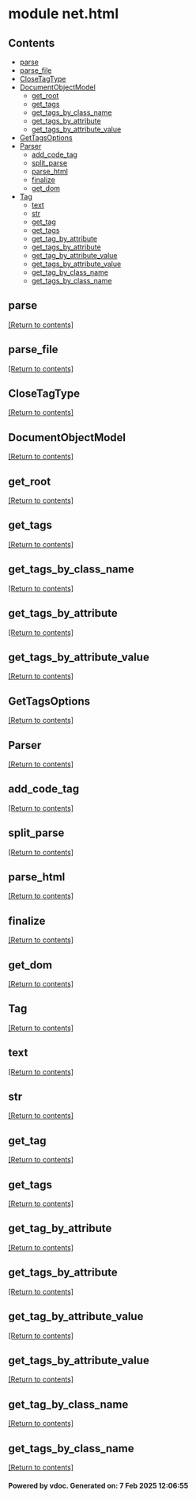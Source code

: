 # module net.html


## Contents
- [parse](#parse)
- [parse_file](#parse_file)
- [CloseTagType](#CloseTagType)
- [DocumentObjectModel](#DocumentObjectModel)
  - [get_root](#get_root)
  - [get_tags](#get_tags)
  - [get_tags_by_class_name](#get_tags_by_class_name)
  - [get_tags_by_attribute](#get_tags_by_attribute)
  - [get_tags_by_attribute_value](#get_tags_by_attribute_value)
- [GetTagsOptions](#GetTagsOptions)
- [Parser](#Parser)
  - [add_code_tag](#add_code_tag)
  - [split_parse](#split_parse)
  - [parse_html](#parse_html)
  - [finalize](#finalize)
  - [get_dom](#get_dom)
- [Tag](#Tag)
  - [text](#text)
  - [str](#str)
  - [get_tag](#get_tag)
  - [get_tags](#get_tags)
  - [get_tag_by_attribute](#get_tag_by_attribute)
  - [get_tags_by_attribute](#get_tags_by_attribute)
  - [get_tag_by_attribute_value](#get_tag_by_attribute_value)
  - [get_tags_by_attribute_value](#get_tags_by_attribute_value)
  - [get_tag_by_class_name](#get_tag_by_class_name)
  - [get_tags_by_class_name](#get_tags_by_class_name)

## parse
[[Return to contents]](#Contents)

## parse_file
[[Return to contents]](#Contents)

## CloseTagType
[[Return to contents]](#Contents)

## DocumentObjectModel
[[Return to contents]](#Contents)

## get_root
[[Return to contents]](#Contents)

## get_tags
[[Return to contents]](#Contents)

## get_tags_by_class_name
[[Return to contents]](#Contents)

## get_tags_by_attribute
[[Return to contents]](#Contents)

## get_tags_by_attribute_value
[[Return to contents]](#Contents)

## GetTagsOptions
[[Return to contents]](#Contents)

## Parser
[[Return to contents]](#Contents)

## add_code_tag
[[Return to contents]](#Contents)

## split_parse
[[Return to contents]](#Contents)

## parse_html
[[Return to contents]](#Contents)

## finalize
[[Return to contents]](#Contents)

## get_dom
[[Return to contents]](#Contents)

## Tag
[[Return to contents]](#Contents)

## text
[[Return to contents]](#Contents)

## str
[[Return to contents]](#Contents)

## get_tag
[[Return to contents]](#Contents)

## get_tags
[[Return to contents]](#Contents)

## get_tag_by_attribute
[[Return to contents]](#Contents)

## get_tags_by_attribute
[[Return to contents]](#Contents)

## get_tag_by_attribute_value
[[Return to contents]](#Contents)

## get_tags_by_attribute_value
[[Return to contents]](#Contents)

## get_tag_by_class_name
[[Return to contents]](#Contents)

## get_tags_by_class_name
[[Return to contents]](#Contents)

#### Powered by vdoc. Generated on: 7 Feb 2025 12:06:55
